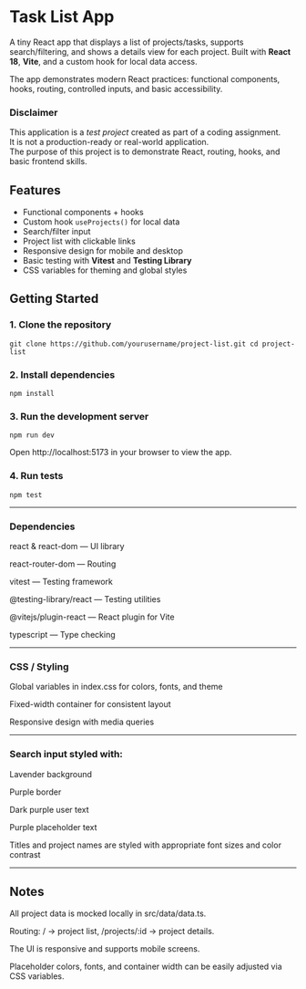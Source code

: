 # Task List App

A tiny React app that displays a list of projects/tasks, supports search/filtering, and shows a details view for each project. Built with **React 18**, **Vite**, and a custom hook for local data access.  

The app demonstrates modern React practices: functional components, hooks, routing, controlled inputs, and basic accessibility.

### Disclaimer

This application is a *test project* created as part of a coding assignment.  
It is not a production-ready or real-world application.  
The purpose of this project is to demonstrate React, routing, hooks, and basic frontend skills.

## Features

- Functional components + hooks
- Custom hook `useProjects()` for local data
- Search/filter input
- Project list with clickable links
- Responsive design for mobile and desktop
- Basic testing with **Vitest** and **Testing Library**
- CSS variables for theming and global styles

## Getting Started

### 1. Clone the repository

`git clone https://github.com/yourusername/project-list.git
cd project-list`

### 2. Install dependencies
`npm install`

### 3. Run the development server
`npm run dev`

Open http://localhost:5173 in your browser to view the app.

### 4. Run tests
`npm test`

---

### Dependencies

react & react-dom — UI library

react-router-dom — Routing

vitest — Testing framework

@testing-library/react — Testing utilities

@vitejs/plugin-react — React plugin for Vite

typescript — Type checking

---

### CSS / Styling

Global variables in index.css for colors, fonts, and theme

Fixed-width container for consistent layout

Responsive design with media queries

---

### Search input styled with:

Lavender background

Purple border

Dark purple user text

Purple placeholder text

Titles and project names are styled with appropriate font sizes and color contrast

---

## Notes

All project data is mocked locally in src/data/data.ts.

Routing: / → project list, /projects/:id → project details.

The UI is responsive and supports mobile screens.

Placeholder colors, fonts, and container width can be easily adjusted via CSS variables.
